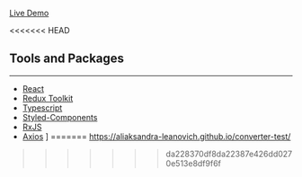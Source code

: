 [Live Demo](https://aliaksandra-leanovich.github.io/converter-test/)

<<<<<<< HEAD
## Tools and Packages

---

- [React](https://reactjs.org/)
- [Redux Toolkit](https://redux-toolkit.js.org/)
- [Typescript](https://www.typescriptlang.org/)
- [Styled-Components](https://styled-components.com/)
- [RxJS](https://rxjs.dev)
- [Axios](https://axios-http.com/docs/intro)
  ]
=======
https://aliaksandra-leanovich.github.io/converter-test/
>>>>>>> da228370df8da22387e426dd0270e513e8df9f6f
